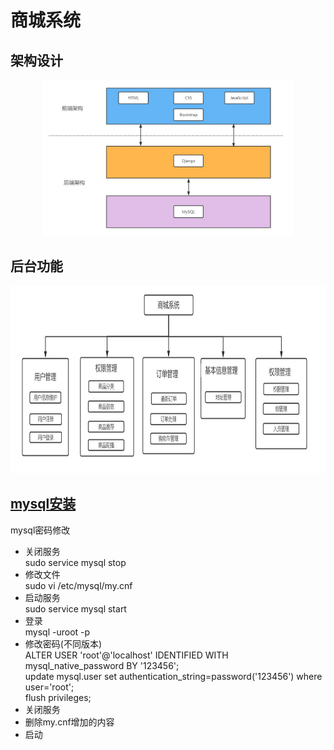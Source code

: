 # 商城系统

## 架构设计
<div align=center>
<img src="pics/goodsstruct.jpg" width="400" height="250"/>
</div>

## 后台功能
<div align=center>
<img src="pics/back-funcs.jpg" width="800" height="300"/>
</div>

## [mysql安装](https://www.runoob.com/mysql/mysql-install.html)
mysql密码修改
- 关闭服务   
sudo service mysql stop
- 修改文件  
sudo vi /etc/mysql/my.cnf
- 启动服务  
sudo service mysql start
- 登录  
mysql -uroot -p
- 修改密码(不同版本)  
ALTER USER 'root'@'localhost' IDENTIFIED WITH mysql_native_password BY '123456';  
update mysql.user set authentication_string=password('123456') where user='root';  
flush privileges;
- 关闭服务   
- 删除my.cnf增加的内容
- 启动